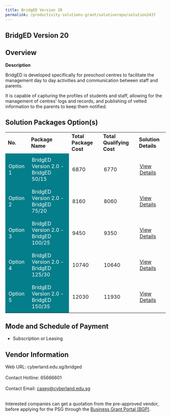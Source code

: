 ```yaml
---
title: BridgED Version 20
permalink: /productivity-solutions-grant/solutionrepo/solution2437
---
```


## BridgED Version 20

## Overview

**Description**

BridgED is developed specifically for preschool centres to facilitate the management day to day activities and communication between staff and parents.  

It is capable of capturing the profiles of students and staff, allowing for the management of centres' logs and records, and publishing of vetted information to the parents to keep them notified.

## Solution Packages Option(s)

<table>
<tr>
<td><b>No.</b></td>
<td><b>Package Name</b></td>
<td><b>Total Package Cost</b></td>
<td><b>Total Qualifying Cost</b></td>
<td><b>Solution Details</b></td>
</tr>
<tr>
<td style='padding: 10px; background-color: #037E8A; color: #FFFFFF;'>Option 1</td>
<td style='padding: 10px; background-color: #037E8A; color: #FFFFFF;'>BridgED Version 2.0 - BridgED 50/15</td>
<td style='padding: 10px;'>6870</td>
<td style='padding: 10px;'>6770</td>
<td style='padding: 10px;'><a href='https://www.gobusiness.gov.sg/images/psg/Desensitised_Cyberland_20200637_Annex_3_Part_1.pdf' target='_blank'>View Details</a></td>
</tr>
<tr>
<td style='padding: 10px; background-color: #037E8A; color: #FFFFFF;'>Option 2</td>
<td style='padding: 10px; background-color: #037E8A; color: #FFFFFF;'>BridgED Version 2.0 - BridgED 75/20</td>
<td style='padding: 10px;'>8160</td>
<td style='padding: 10px;'>8060</td>
<td style='padding: 10px;'><a href='https://www.gobusiness.gov.sg/images/psg/Desensitised_Cyberland_20200637_Annex_3_Part_2.pdf' target='_blank'>View Details</a></td>
</tr>
<tr>
<td style='padding: 10px; background-color: #037E8A; color: #FFFFFF;'>Option 3</td>
<td style='padding: 10px; background-color: #037E8A; color: #FFFFFF;'>BridgED Version 2.0 - BridgED 100/25</td>
<td style='padding: 10px;'>9450</td>
<td style='padding: 10px;'>9350</td>
<td style='padding: 10px;'><a href='https://www.gobusiness.gov.sg/images/psg/Desensitised_Cyberland_20200637_Annex_3_Part_3.pdf' target='_blank'>View Details</a></td>
</tr>
<tr>
<td style='padding: 10px; background-color: #037E8A; color: #FFFFFF;'>Option 4</td>
<td style='padding: 10px; background-color: #037E8A; color: #FFFFFF;'>BridgED Version 2.0 - BridgED 125/30</td>
<td style='padding: 10px;'>10740</td>
<td style='padding: 10px;'>10640</td>
<td style='padding: 10px;'><a href='https://www.gobusiness.gov.sg/images/psg/Desensitised_Cyberland_20200637_Annex_3_Part_4.pdf' target='_blank'>View Details</a></td>
</tr>
<tr>
<td style='padding: 10px; background-color: #037E8A; color: #FFFFFF;'>Option 5</td>
<td style='padding: 10px; background-color: #037E8A; color: #FFFFFF;'>BridgED Version 2.0 - BridgED 150/35</td>
<td style='padding: 10px;'>12030</td>
<td style='padding: 10px;'>11930</td>
<td style='padding: 10px;'><a href='https://www.gobusiness.gov.sg/images/psg/Desensitised_Cyberland_20200637_Annex_3_Part_5.pdf' target='_blank'>View Details</a></td>
</tr>
</table>

## Mode and Schedule of Payment

 - Subscription or Leasing

## Vendor Information

 Web URL: cyberland.edu.sg/bridged <br><br>Contact Hotline: 65666601 <br><br>Contact Email: casey@cyberland.edu.sg <br><br>

Interested companies can get a quotation from the pre-approved vendor, before applying for the PSG through the <a href='https://www.businessgrants.gov.sg/' target='_blank' rel='noopener'>Business Grant Portal (BGP)</a>.

<script src="/jquery/resize-tables.js"></script>
